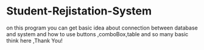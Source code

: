 # Student-Rejistation-System
on this program you can get basic idea about connection between database and system and how to use buttons ,comboBox,table and so many basic think here ,Thank  You!
